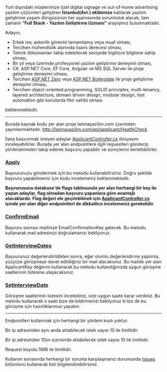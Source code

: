 Yurt dışındaki müşterimize özel digital signage ve out-of-home advertising yazılım çözümleri geliştiren **İstanbul(Avr.) ekibimize** katılarak yazılım geliştirme yaşam döngüsünün her aşamasında sorumluluk alacak, tam zamanlı **“Full Stack - Yazılım Geliştirme Uzmanı”** arayışımız bulunmaktadır.

Adayın;

- Erkek ise; askerlik görevini tamamlamış veya muaf olması,
- Tercihen mühendislik alanında lisans derecesi olması,
- Teknik dökümanları takip edebilecek seviyede İngilizce bilgisine sahip olması,
- Bir yıl veya üzerinde profesyonel yazılım geliştirme deneyimi olması,
- C#, ASP.NET Core, EF Core, Angular ve MS SQL Server ile proje geliştirme deneyimi olması,
- Tercihen [ASP.NET Zero](https://aspnetzero.com/) veya [ASP.NET Boilerplate](https://aspnetboilerplate.com) ile proje geliştirme deneyimi olması,
- Tercihen object-oriented programming, SOLID principles, multi-tenancy, layered architecture, domain driven design, modular design, test automation gibi konularda fikir sahibi olması

beklenmektedir.

---

Burada kaynak kodu yer alan proje laninayazilim.com üzerinden yayınlanmaktadır. 
http://laninayazilim.com/api/applicant/HealthCheck

İlana başvurmak isteyen adaylar [ApplicantController.cs](https://github.com/laninayazilim/LaNina.Public.Web.Api/blob/master/Controllers/ApplicantController.cs) dosyasını inceleyebilirler. Burada yer alan endpointlere ilgili requestleri gönderip
yönlendirmeleri takip ederek başvuru yapabilir ve süreçlerini ilerletebilirler.

### [Apply](https://github.com/laninayazilim/LaNina.Public.Web.Api/blob/b82992ac75c3e6f8898ceb701e0e7c292ac77aef/Controllers/ApplicantController.cs#L46) 
Başvurunuzu göndermek için bu metodu kullanabilirsiniz. Doğru şekilde başvuru yapabilmeniz için kodu incelemeniz beklenmektedir.

**Başvurusunu database'de flags tablosunda yer alan herhangi bir key ile yapan adaylar, flag olmadan başvuru yapanlara göre avantajlı olacaklardır. Flag değeri ele geçirebilmek için [ApplicantController.cs](https://github.com/laninayazilim/LaNina.Public.Web.Api/blob/master/Controllers/ApplicantController.cs) içinde yer alan diğer endpointleri de dikkatlice incelemeniz gerekebilir.**

### [ConfirmEmail](https://github.com/laninayazilim/LaNina.Public.Web.Api/blob/b82992ac75c3e6f8898ceb701e0e7c292ac77aef/Controllers/ApplicantController.cs#L135) 
Başvuru sonrası mailinize EmailConfirmationKey gelecek. Bu metodu kullanarak mail adresinizi doğrulamanızı bekliyoruz.

### [GetInterviewDates](https://github.com/laninayazilim/LaNina.Public.Web.Api/blob/b82992ac75c3e6f8898ceb701e0e7c292ac77aef/Controllers/ApplicantController.cs#L166) 
Başvurunuz değerlendirildikten sonra, eğer olumlu değerlendirme yapılırsa, yüzyüze görüşmeye davet edildiğiniz bir mail alacaksınız. Bu mailde yer alan ApplicantKey değerini kullanarak bu metodu kullandığınızda uygun görüşme saatlerinin listesine ulaşacaksınız. 

### [SetInterviewDate](https://github.com/laninayazilim/LaNina.Public.Web.Api/blob/b82992ac75c3e6f8898ceb701e0e7c292ac77aef/Controllers/ApplicantController.cs#L204) 
Görüşme saatlerinin listesini incelediniz, size uygun saate karar verdiniz. Bu metodu kullanarak o saati bize de bildirmenizi bekliyoruz ki biz de bu görüşme için hazırlıklarımızı yapalım.

---

Endpointleri kullanmak için herhangi bir yöntem kısıtı yoktur.

Bir ip adresinden aynı anda atılabilecek istek sayısı 10 ile limitlidir.

Bir ip adresinden 10sn içerisinde atılabilecek istek sayısı 10 ile limitlidir.

Request boyutu 5MB ile limitlidir.

Kullanım esnasında herhangi bir sorunla karşılaşmanız durumunda [Issues](https://github.com/laninayazilim/LaNina.Public.Web.Api/issues) bölümünü kullanarak bizi bilgilendirebilirsiniz.

